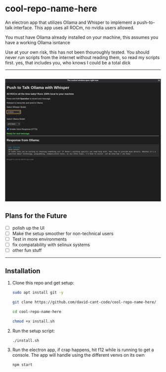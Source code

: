 # cool-repo-name-here
An electron app that utilizes Ollama and Whisper to implement a push-to-talk interface. This app uses all ROCm, no nvidia users allowed.

You must have Ollama already installed on your machine, this assumes you have a working Ollama isntance

Use at your own risk, this has not been thouroughly tested. You should never run scripts from the internet without reading them, so read my scripts first. 
yes, that includes you, who knows I could be a total dick

---
![Screenshot of the app](assets/screenGrab1.png)
---

## Plans for the Future

- [ ] polish up the UI
- [ ] Make the setup smoother for non-technical users
- [ ] Test in more environments
- [ ] fix compatability with selinux systems
- [ ] other fun stuff

---


## Installation

1. Clone this repo and get setup:
    ```bash
    sudo apt install git -y
    ```
    ```bash
    git clone https://github.com/david-cant-code/cool-repo-name-here/
    ```
    ```bash
    cd cool-repo-name-here
    ```
    ```bash
    chmod +x install.sh
    ```

2. Run the setup script:
    ```bash
    ./install.sh
    ```
5. Run the electron app, if crap happens, hit f12 while is running to get a console. The app will handle using the different venvs on its own
   ```bash
   npm start
   ```
